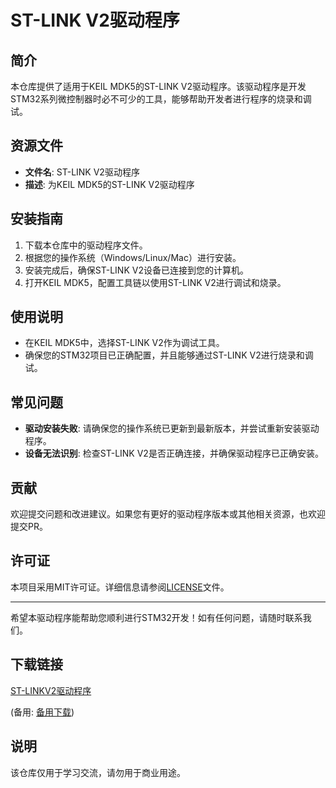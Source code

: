 # ST-LINK V2驱动程序

## 简介
本仓库提供了适用于KEIL MDK5的ST-LINK V2驱动程序。该驱动程序是开发STM32系列微控制器时必不可少的工具，能够帮助开发者进行程序的烧录和调试。

## 资源文件
- **文件名**: ST-LINK V2驱动程序
- **描述**: 为KEIL MDK5的ST-LINK V2驱动程序

## 安装指南
1. 下载本仓库中的驱动程序文件。
2. 根据您的操作系统（Windows/Linux/Mac）进行安装。
3. 安装完成后，确保ST-LINK V2设备已连接到您的计算机。
4. 打开KEIL MDK5，配置工具链以使用ST-LINK V2进行调试和烧录。

## 使用说明
- 在KEIL MDK5中，选择ST-LINK V2作为调试工具。
- 确保您的STM32项目已正确配置，并且能够通过ST-LINK V2进行烧录和调试。

## 常见问题
- **驱动安装失败**: 请确保您的操作系统已更新到最新版本，并尝试重新安装驱动程序。
- **设备无法识别**: 检查ST-LINK V2是否正确连接，并确保驱动程序已正确安装。

## 贡献
欢迎提交问题和改进建议。如果您有更好的驱动程序版本或其他相关资源，也欢迎提交PR。

## 许可证
本项目采用MIT许可证。详细信息请参阅[LICENSE](LICENSE)文件。

---

希望本驱动程序能帮助您顺利进行STM32开发！如有任何问题，请随时联系我们。

## 下载链接
[ST-LINKV2驱动程序](https://pan.quark.cn/s/d4536c41a570) 

(备用: [备用下载](https://pan.baidu.com/s/1C2Yi8_3rhVV6IDemt18pgQ?pwd=1234))

## 说明

该仓库仅用于学习交流，请勿用于商业用途。
